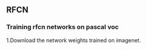 ## RFCN 
### Training rfcn networks on pascal voc

1.Download the network weights trained on imagenet.
